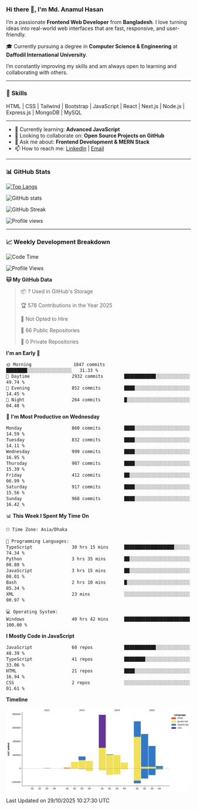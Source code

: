 ### Hi there 👋, I'm Md. Anamul Hasan

I’m a passionate **Frontend Web Developer** from **Bangladesh**. I love turning ideas into real-world web interfaces that are fast, responsive, and user-friendly.

🎓 Currently pursuing a degree in **Computer Science & Engineering** at **Daffodil International University**.

I’m constantly improving my skills and am always open to learning and collaborating with others.

---

### 🚀 Skills
HTML | CSS | Tailwind | Bootstrap | JavaScript | React | Next.js | Node.js | Express.js | MongoDB | MySQL 

---

- 🌱 Currently learning: **Advanced JavaScript**
- 👯 Looking to collaborate on: **Open Source Projects on GitHub**
- 💬 Ask me about: **Frontend Development & MERN Stack**
- 📫 How to reach me: [LinkedIn](https://www.linkedin.com/in/mdanamulhasan201) | [Email](mailto:anamulhasan3625@gmail.com)

---

### 📊 GitHub Stats

[![Top Langs](https://github-readme-stats.vercel.app/api/top-langs/?username=mdanamulhasan201&layout=compact)](https://github.com/anuraghazra/github-readme-stats)

![GitHub stats](https://github-readme-stats.vercel.app/api?username=mdanamulhasan201&show_icons=true&count_private=true&theme=tokyonight)

![GitHub Streak](https://streak-stats.demolab.com?user=mdanamulhasan201&theme=tokyonight)

![Profile views](https://gpvc.arturio.dev/mdanamulhasan201)

---

### 📈 Weekly Development Breakdown

<!--START_SECTION:waka-->
![Code Time](http://img.shields.io/badge/Code%20Time-929%20hrs%2014%20mins-blue)

![Profile Views](http://img.shields.io/badge/Profile%20Views-0-blue)

**🐱 My GitHub Data** 

> 📦 ? Used in GitHub's Storage 
 > 
> 🏆 578 Contributions in the Year 2025
 > 
> 🚫 Not Opted to Hire
 > 
> 📜 66 Public Repositories 
 > 
> 🔑 0 Private Repositories 
 > 
**I'm an Early 🐤** 

```text
🌞 Morning                1847 commits        ████████░░░░░░░░░░░░░░░░░   31.33 % 
🌆 Daytime                2932 commits        ████████████░░░░░░░░░░░░░   49.74 % 
🌃 Evening                852 commits         ████░░░░░░░░░░░░░░░░░░░░░   14.45 % 
🌙 Night                  264 commits         █░░░░░░░░░░░░░░░░░░░░░░░░   04.48 % 
```
📅 **I'm Most Productive on Wednesday** 

```text
Monday                   860 commits         ████░░░░░░░░░░░░░░░░░░░░░   14.59 % 
Tuesday                  832 commits         ████░░░░░░░░░░░░░░░░░░░░░   14.11 % 
Wednesday                999 commits         ████░░░░░░░░░░░░░░░░░░░░░   16.95 % 
Thursday                 907 commits         ████░░░░░░░░░░░░░░░░░░░░░   15.39 % 
Friday                   412 commits         ██░░░░░░░░░░░░░░░░░░░░░░░   06.99 % 
Saturday                 917 commits         ████░░░░░░░░░░░░░░░░░░░░░   15.56 % 
Sunday                   968 commits         ████░░░░░░░░░░░░░░░░░░░░░   16.42 % 
```


📊 **This Week I Spent My Time On** 

```text
🕑︎ Time Zone: Asia/Dhaka

💬 Programming Languages: 
TypeScript               30 hrs 15 mins      ███████████████████░░░░░░   74.34 % 
Python                   3 hrs 35 mins       ██░░░░░░░░░░░░░░░░░░░░░░░   08.80 % 
JavaScript               3 hrs 15 mins       ██░░░░░░░░░░░░░░░░░░░░░░░   08.01 % 
Bash                     2 hrs 10 mins       █░░░░░░░░░░░░░░░░░░░░░░░░   05.34 % 
XML                      23 mins             ░░░░░░░░░░░░░░░░░░░░░░░░░   00.97 % 

💻 Operating System: 
Windows                  40 hrs 42 mins      █████████████████████████   100.00 % 
```

**I Mostly Code in JavaScript** 

```text
JavaScript               60 repos            ████████████░░░░░░░░░░░░░   48.39 % 
TypeScript               41 repos            ████████░░░░░░░░░░░░░░░░░   33.06 % 
HTML                     21 repos            ████░░░░░░░░░░░░░░░░░░░░░   16.94 % 
CSS                      2 repos             ░░░░░░░░░░░░░░░░░░░░░░░░░   01.61 % 
```



**Timeline**

![Lines of Code chart](https://raw.githubusercontent.com/mdanamulhasan201/mdanamulhasan201/main/assets/bar_graph.png)


 Last Updated on 29/10/2025 10:27:30 UTC
<!--END_SECTION:waka-->
